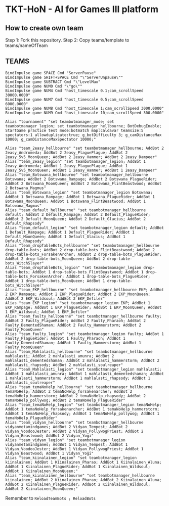 # TKT-HoN - AI for Games III platform

## How to create own team

Step 1: Fork this repository.
Step 2: Copy teams/template to teams/nameOfTeam

## TEAMS

    BindImpulse game SPACE Cmd "ServerPause"
    BindImpulse game SHIFT+SPACE Cmd "\"ServerUnpause\""
    BindImpulse game SUBTRACT Cmd "\"LevelMax"
    BindImpulse game NUM0 Cmd "\"go\""
    BindImpulse game NUM4 Cmd "host_timescale 0.1;cam_scrollSpeed 30000.0000"
    BindImpulse game NUM7 Cmd "host_timescale 0.5;cam_scrollSpeed 6000.0000"
    BindImpulse game NUM8 Cmd "host_timescale 1;cam_scrollSpeed 3000.0000"
    BindImpulse game NUM9 Cmd "host_timescale 10;cam_scrollSpeed 300.0000"

    Alias "tournament" "set teambotmanager_mode; set teambotmanager_legion; set teambotmanager_hellbourne; BotDebugEnable; StartGame practice test mode:botmatch map:caldavar teamsize:5 spectators:1 allowduplicate:true; g_botDifficulty 3; g_camDistanceMax 10000; g_camDistanceMaxSpectator 10000;"

    Alias "team_2easy_hellbourne" "set teambotmanager_hellbourne; AddBot 2 2easy_Andromeda; AddBot 2 2easy_PlaguePlague; AddBot 2 2easy_5v5_MoonQueen; AddBot 2 2easy_Hammer; AddBot 2 2easy_Dampeer"
    Alias "team_2easy_legion" "set teambotmanager_legion; AddBot 1 2easy_Andromeda; AddBot 1 2easy_PlaguePlague; AddBot 1 2easy_5v5_MoonQueen; AddBot 1 2easy_Hammer; AddBot 1 2easy_Dampeer"
    Alias "team_Botswana_hellbourne" "set teambotmanager_hellbourne Botswana; AddBot 2 Botswana_Rampage; AddBot 2 Botswana_PlagueRider; AddBot 2 Botswana_MoonQueen; AddBot 2 Botswana_FlintBeastwood; AddBot 2 Botswana_Magmus"
    Alias "team_Botswana_legion" "set teambotmanager_legion Botswana; AddBot 1 Botswana_Rampage; AddBot 1 Botswana_PlagueRider; AddBot 1 Botswana_MoonQueen; AddBot 1 Botswana_FlintBeastwood; AddBot 1 Botswana_Magmus"
    Alias "team_default_hellbourne" "set teambotmanager_hellbourne default; AddBot 2 Default_Rampage; AddBot 2 Default_PlagueRider; AddBot 2 Default_MoonQueen; AddBot 2 Default_Glacius; AddBot 2 Default_Rhapsody"
    Alias "team_default_legion" "set teambotmanager_legion default; AddBot 1 Default_Rampage; AddBot 1 Default_PlagueRider; AddBot 1 Default_MoonQueen; AddBot 1 Default_Glacius; AddBot 1 Default_Rhapsody"
    Alias "team_dropTableBots_hellbourne" "set teambotmanager_hellbourne drop-table-bots; AddBot 2 drop-table-bots_FlintBeastwood; AddBot 2 drop-table-bots_ForsakenArcher; AddBot 2 drop-table-bots_PlagueRider; AddBot 2 drop-table-bots_MoonQueen; AddBot 2 drop-table-bots_WitchSlayer"
    Alias "team_dropTableBots_legion" "set teambotmanager_legion drop-table-bots; AddBot 1 drop-table-bots_FlintBeastwood; AddBot 1 drop-table-bots_ForsakenArcher; AddBot 1 drop-table-bots_PlagueRider; AddBot 1 drop-table-bots_MoonQueen; AddBot 1 drop-table-bots_WitchSlayer"
    Alias "team_EKP_hellbourne" "set teambotmanager_hellbourne EKP; AddBot 2 EKP_Rampage; AddBot 2 EKP_PlagueRider; AddBot 2 EKP_MoonQueen; AddBot 2 EKP_Wildsoul; AddBot 2 EKP_Defiler"
    Alias "team_EKP_legion" "set teambotmanager_legion EKP; AddBot 1 EKP_Rampage; AddBot 1 EKP_PlagueRider; AddBot 1 EKP_MoonQueen; AddBot 1 EKP_Wildsoul; AddBot 1 EKP_Defiler"
    Alias "team_faulty_hellbourne" "set teambotmanager_hellbourne faulty; AddBot 2 Faulty_PlagueRider; AddBot 2 Faulty_Pharaoh; AddBot 2 Faulty_DementedShaman; AddBot 2 Faulty_Hammerstorm; AddBot 2 Faulty_MoonQueen"
    Alias "team_faulty_legion" "set teambotmanager_legion faulty; AddBot 1 Faulty_PlagueRider; AddBot 1 Faulty_Pharaoh; AddBot 1 Faulty_DementedShaman; AddBot 1 Faulty_Hammerstorm; AddBot 1 Faulty_MoonQueen"
    Alias "team_Mahlalasti_hellbourne" "set teambotmanager_hellbourne mahlalasti; AddBot 2 mahlalasti_amunra; AddBot 2 mahlalasti_dementedshaman; AddBot 2 mahlalasti_hammerstorm; AddBot 2 mahlalasti_rhapsody; AddBot 2 mahlalasti_soulreaper"
    Alias "team_Mahlalasti_legion" "set teambotmanager_legion mahlalasti; AddBot 1 mahlalasti_amunra; AddBot 1 mahlalasti_dementedshaman; AddBot 1 mahlalasti_hammerstorm; AddBot 1 mahlalasti_rhapsody; AddBot 1 mahlalasti_soulreaper"
    Alias "team_temaNoHelp_hellbourne" "set teambotmanager_hellbourne temaNoHelp; AddBot 2 temaNoHelp_forsakenarcher; AddBot 2 temaNoHelp_hammerstorm; AddBot 2 temaNoHelp_rhapsody; AddBot 2 temaNoHelp_pollywog; AddBot 2 temaNoHelp_PlagueRider"
    Alias "team_temaNoHelp_legion" "set teambotmanager_legion temaNoHelp; AddBot 1 temaNoHelp_forsakenarcher; AddBot 1 temaNoHelp_hammerstorm; AddBot 1 temaNoHelp_rhapsody; AddBot 1 temaNoHelp_pollywog; AddBot 1 temaNoHelp_PlagueRider"
    Alias "team_vidyan_hellbourne" "set teambotmanager_hellbourne vidyanmetamindgames; AddBot 2 Vidyan_Tempest; AddBot 2 Vidyan_VoodooJester; AddBot 2 Vidyan_PollywogPriest; AddBot 2 Vidyan_Beastwood; AddBot 2 Vidyan_Yogi"
    Alias "team_vidyan_legion" "set teambotmanager_legion vidyanmetamindgames; AddBot 1 Vidyan_Tempest; AddBot 1 Vidyan_VoodooJester; AddBot 1 Vidyan_PollywogPriest; AddBot 1 Vidyan_Beastwood; AddBot 1 Vidyan_Yogi"
    Alias "team_kiinalainen_legion" "set teambotmanager_legion kiinalainen; AddBot 1 Kiinalainen_Pharao; AddBot 1 Kiinalainen_Aluna; AddBot 1 Kiinalainen_PlagueRider; AddBot 1 Kiinalainen_Wildsoul; AddBot 1 Kiinalainen_MoonQueen;"
    Alias "team_kiinalainen_hellbourne" "set teambotmanager_hellbourne kiinalainen; AddBot 2 Kiinalainen_Pharao; AddBot 2 Kiinalainen_Aluna; AddBot 2 Kiinalainen_PlagueRider; AddBot 2 Kiinalainen_Wildsoul; AddBot 2 Kiinalainen_MoonQueen;"


Remember to ```ReloadTeamBots ; ReloadBots```
